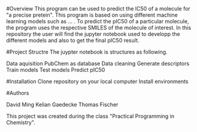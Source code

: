 #Overview
This program can be used to predict the IC50 of a molecule for "a precise pretein". This program is based on using different machine learning models such as ... . To predict the pIC50 of a particular molecule, the program uses the respective SMILES of the molecule of interest. In this repository the user will find the jupyter notebook used to developp the different models and also to get the final pIC50 result.

#Project Structre
The juypter notebook is structures as following.

Data aquisition
PubChem as database
Data cleaning
Generate descriptors
Train models
Test models
Predict pIC50

#Installation 
Clone repository on your local computer 
Install environments 

#Authors 

David Ming 
Kelian Gaedecke
Thomas Fischer

This project was created during the class "Practical Programming in Chemistry". 
